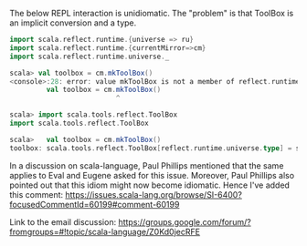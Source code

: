 The below REPL interaction is unidiomatic. The "problem" is that ToolBox is an implicit conversion and a type.
```scala
import scala.reflect.runtime.{universe => ru}
import scala.reflect.runtime.{currentMirror=>cm}
import scala.reflect.runtime.universe._

scala> val toolbox = cm.mkToolBox()
<console>:28: error: value mkToolBox is not a member of reflect.runtime.universe.Mirror
         val toolbox = cm.mkToolBox()
                          ^

scala> import scala.tools.reflect.ToolBox
import scala.tools.reflect.ToolBox

scala>   val toolbox = cm.mkToolBox()
toolbox: scala.tools.reflect.ToolBox[reflect.runtime.universe.type] = scala.tools.reflect.ToolBoxFactory$ToolBoxImpl@5b51c408
```
In a discussion on scala-language, Paul Phillips mentioned that the same applies to Eval and Eugene asked for this issue.
Moreover, Paul Phillips also pointed out that this idiom might now become idiomatic. Hence I've added this comment:
https://issues.scala-lang.org/browse/SI-6400?focusedCommentId=60199#comment-60199

Link to the email discussion:
https://groups.google.com/forum/?fromgroups=#!topic/scala-language/Z0Kd0jecRFE

